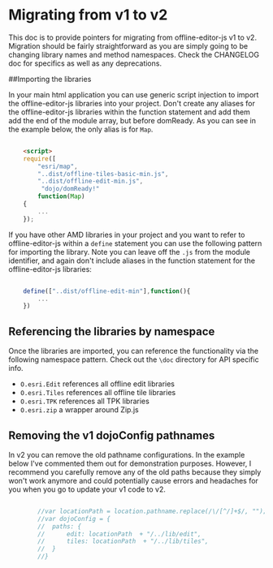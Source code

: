 Migrating from v1 to v2
=======================

This doc is to provide pointers for migrating from offline-editor-js v1 to v2. Migration should be fairly straightforward as you are simply going to be changing library names and method namespaces. Check the CHANGELOG doc for specifics as well as any deprecations.


##Importing the libraries

In your main html application you can use generic script injection to import the offline-editor-js libraries into your project. Don't create any aliases for the offline-editor-js libraries within the function statement and add them add the end of the module array, but before domReady. As you can see in the example below, the only alias is for `Map`.

```html	

	<script>
	require([
		"esri/map", 
		"..dist/offline-tiles-basic-min.js",
		"..dist/offline-edit-min.js",
		 "dojo/domReady!"
		function(Map)
	{
		...
	});
```

If you have other AMD libraries in your project and you want to refer to offline-editor-js within a `define` statement you can use the following pattern for importing the library. Note you can leave off the `.js` from the module identifier, and again don't include aliases in the function statement for the offline-editor-js libraries:

```js

	define(["..dist/offline-edit-min"],function(){
		...
	})
```

## Referencing the libraries by namespace

Once the libraries are imported, you can reference the functionality via the following namespace pattern. Check out the `\doc` directory for API specific info.

   * `O.esri.Edit` references all offline edit libraries
   * `O.esri.Tiles` references all offline tile libraries
   * `O.esri.TPK` references all TPK libraries
   * `O.esri.zip` a wrapper around Zip.js
   

## Removing the v1 dojoConfig pathnames

In v2 you can remove the old pathname configurations. In the example below I've commented them out for demonstration purposes. However, I recommend you carefully remove any of the old paths because they simply won't work anymore and could potentially cause errors and headaches for you when you go to update your v1 code to v2.

```js

		//var locationPath = location.pathname.replace(/\/[^/]+$/, "");
		//var dojoConfig = {
		//	paths: { 
		//		edit: locationPath  + "/../lib/edit",
		//		tiles: locationPath  + "/../lib/tiles",
		//	}
		//}

```